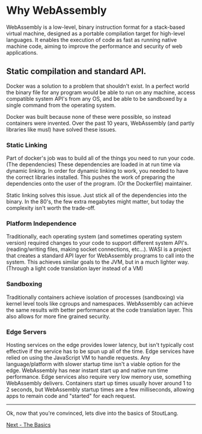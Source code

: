# Why WebAssembly

WebAssembly is a low-level, binary instruction format for a stack-based virtual machine, designed as a portable compilation target for high-level languages. It enables the execution of code as fast as running native machine code, aiming to improve the performance and security of web applications.

## Static compilation and standard API.

Docker was a solution to a problem that shouldn't exist. In a perfect world the binary file for any program would be able to run on any machine, access compatible system API's from any OS, and be able to be sandboxed by a single command from the operating system.

Docker was built because none of these were possible, so instead containers were invented. Over the past 10 years, WebAssembly (and partly libraries like musl) have solved these issues.


### Static Linking

Part of docker's job was to build all of the things you need to run your code. (The dependencies) These dependencies are loaded in at run time via dynamic linking. In order for dynamic linking to work, you needed to have the correct libraries installed. This pushes the work of preparing the dependencies onto the user of the program. (Or the Dockerfile) maintainer.

Static linking solves this issue. Just stick all of the dependencies into the binary. In the 80's, the few extra megabytes might matter, but today the complexity isn't worth the trade-off.

### Platform Independence

Traditionally, each operating system (and sometimes operating system version) required changes to your code to support different system API's. (reading/writing files, making socket connections, etc...). WASI is a project that creates a standard API layer for WebAssembly programs to call into the system. This achieves similar goals to the JVM, but in a much lighter way. (Through a light code translation layer instead of a VM)

### Sandboxing

Traditionally containers achieve isolation of processes (sandboxing) via kernel level tools like cgroups and namespaces. WebAssembly can achieve the same results with better performance at the code translation layer. This also allows for more fine grained security.

### Edge Servers

Hosting services on the edge provides lower latency, but isn't typically cost effective if the service has to be spun up all of the time. Edge services have relied on using the JavaScript VM to handle requests. Any language/platform with slower startup time isn't a viable option for the edge. WebAssembly has near instant start up and native run time performance. Edge services also require very low memory use, something WebAssembly delivers. Containers start up times usually hover around 1 to 2 seconds, but WebAssembly startup times are a few milliseconds, allowing apps to remain code and "started" for each request.

---

Ok, now that you're convinced, lets dive into the basics of StoutLang.

[Next - The Basics](basics.md)

